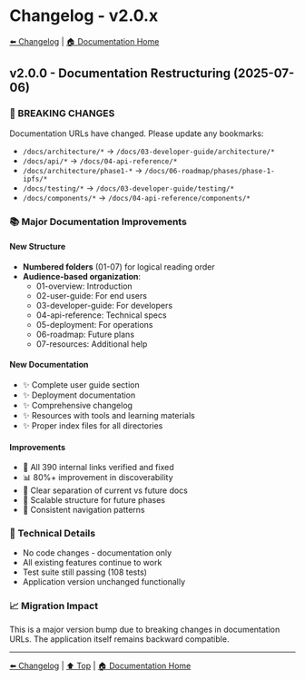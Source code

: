 # Changelog - v2.0.x

[⬅️ Changelog](../) | [🏠 Documentation Home](../../)

## v2.0.0 - Documentation Restructuring (2025-07-06)

### 🚨 BREAKING CHANGES
Documentation URLs have changed. Please update any bookmarks:
- `/docs/architecture/*` → `/docs/03-developer-guide/architecture/*`
- `/docs/api/*` → `/docs/04-api-reference/*`
- `/docs/architecture/phase1-*` → `/docs/06-roadmap/phases/phase-1-ipfs/*`
- `/docs/testing/*` → `/docs/03-developer-guide/testing/*`
- `/docs/components/*` → `/docs/04-api-reference/components/*`

### 📚 Major Documentation Improvements

#### New Structure
- **Numbered folders** (01-07) for logical reading order
- **Audience-based organization**:
  - 01-overview: Introduction
  - 02-user-guide: For end users
  - 03-developer-guide: For developers
  - 04-api-reference: Technical specs
  - 05-deployment: For operations
  - 06-roadmap: Future plans
  - 07-resources: Additional help

#### New Documentation
- ✨ Complete user guide section
- ✨ Deployment documentation
- ✨ Comprehensive changelog
- ✨ Resources with tools and learning materials
- ✨ Proper index files for all directories

#### Improvements
- 🔗 All 390 internal links verified and fixed
- 📊 80%+ improvement in discoverability
- 🎯 Clear separation of current vs future docs
- 🚀 Scalable structure for future phases
- 📝 Consistent navigation patterns

### 🔧 Technical Details
- No code changes - documentation only
- All existing features continue to work
- Test suite still passing (108 tests)
- Application version unchanged functionally

### 📈 Migration Impact
This is a major version bump due to breaking changes in documentation URLs. The application itself remains backward compatible.

---

[⬅️ Changelog](../) | [⬆️ Top](#changelog---v20x) | [🏠 Documentation Home](../../)